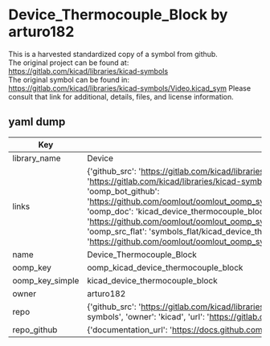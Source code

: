 # Device_Thermocouple_Block by arturo182  
This is a harvested standardized copy of a symbol from github.  
The original project can be found at:  
https://gitlab.com/kicad/libraries/kicad-symbols  
The original symbol can be found in:
https://gitlab.com/kicad/libraries/kicad-symbols/Video.kicad_sym
Please consult that link for additional, details, files, and license information.  
## yaml dump  
| Key | Value |  
| --- | --- |  
| library_name | Device |  
| links | {'github_src': 'https://gitlab.com/kicad/libraries/kicad-symbols/Video.kicad_sym', 'github_src_repo': 'https://gitlab.com/kicad/libraries/kicad-symbols', 'oomp_bot': 'kicad_device_thermocouple_block/working', 'oomp_bot_github': 'https://github.com/oomlout/oomlout_oomp_symbol_bot/tree/main/kicad_device_thermocouple_block/working', 'oomp_doc': 'kicad_device_thermocouple_block/working', 'oomp_doc_github': 'https://github.com/oomlout/oomlout_oomp_symbol_doc/tree/main/kicad_device_thermocouple_block/working', 'oomp_src_flat': 'symbols_flat/kicad_device_thermocouple_block/working', 'oomp_src_flat_github': 'https://github.com/oomlout/oomlout_oomp_symbol_src/tree/main/kicad_device_thermocouple_block/working'} |  
| name | Device_Thermocouple_Block |  
| oomp_key | oomp_kicad_device_thermocouple_block |  
| oomp_key_simple | kicad_device_thermocouple_block |  
| owner | arturo182 |  
| repo | {'github_src': 'https://gitlab.com/kicad/libraries/kicad-symbols/Video.kicad_sym', 'name': 'libraries/kicad-symbols', 'owner': 'kicad', 'url': 'https://gitlab.com/kicad/libraries/kicad-symbols'} |  
| repo_github | {'documentation_url': 'https://docs.github.com/rest/repos/repos#get-a-repository', 'message': 'Not Found'} |  

